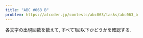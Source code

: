 ```yaml
---
title: "ABC #063 B"
problem: https://atcoder.jp/contests/abc063/tasks/abc063_b
---
```

各文字の出現回数を数えて, すべて1回以下かどうかを確認する.

